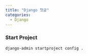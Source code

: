 ```yaml
---
title: "Django 첫글"
categories: 
  - Django
---
```


### Start Project
```
django-admin startproject config .
```

